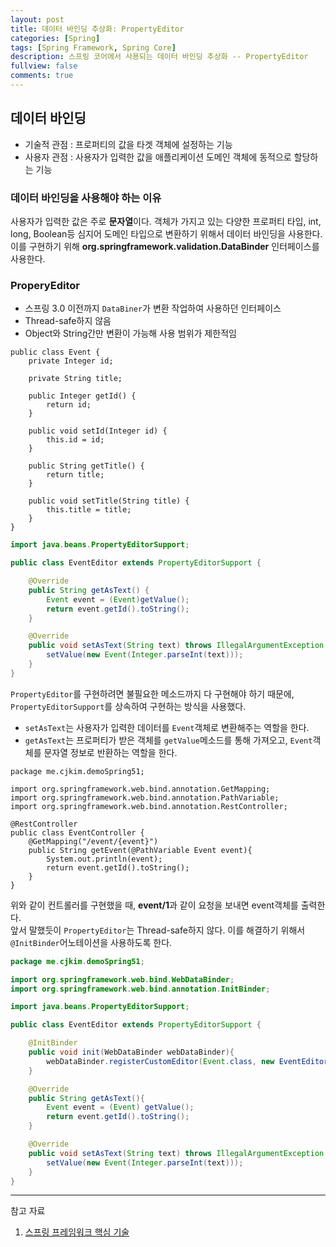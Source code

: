 ```yaml
---
layout: post
title: 데이터 바인딩 추상화: PropertyEditor
categories: [Spring]
tags: [Spring Framework, Spring Core]
description: 스프링 코어에서 사용되는 데이터 바인딩 추상화 -- PropertyEditor
fullview: false
comments: true
---
```


## 데이터 바인딩
* 기술적 관점 : 프로퍼티의 값을 타겟 객체에 설정하는 기능
* 사용자 관점 : 사용자가 입력한 값을 애플리케이션 도메인 객체에 동적으로 할당하는 기능

### 데이터 바인딩을 사용해야 하는 이유
사용자가 입력한 값은 주로 **문자열**이다. 객체가 가지고 있는 다양한 프로퍼티 타입, int, long, Boolean등 심지어 도메인 타입으로 변환하기 위해서 데이터 바인딩을 사용한다. 이를 구현하기 위해 **org.springframework.validation.DataBinder** 인터페이스를 사용한다. 

### ProperyEditor
* 스프링 3.0 이전까지 `DataBiner`가 변환 작업하여 사용하던 인터페이스
* Thread-safe하지 않음
* Object와 String간만 변환이 가능해 사용 범위가 제한적임

```
public class Event {
    private Integer id;

    private String title;

    public Integer getId() {
        return id;
    }

    public void setId(Integer id) {
        this.id = id;
    }

    public String getTitle() {
        return title;
    }

    public void setTitle(String title) {
        this.title = title;
    }
}
```

```java
import java.beans.PropertyEditorSupport;

public class EventEditor extends PropertyEditorSupport {

    @Override
    public String getAsText() {
        Event event = (Event)getValue();
        return event.getId().toString();
    }

    @Override
    public void setAsText(String text) throws IllegalArgumentException {
        setValue(new Event(Integer.parseInt(text)));
    }
}
```
`PropertyEditor`를 구현하려면 불필요한 메소드까지 다 구현해야 하기 때문에, `PropertyEditorSupport`를 상속하여 구현하는 방식을 사용했다.  

* `setAsText`는 사용자가 입력한 데이터를 `Event`객체로 변환해주는 역할을 한다.
* `getAsText`는 프로퍼티가 받은 객체를 `getValue`메소드를 통해 가져오고, `Event`객체를 문자열 정보로 반환하는 역할을 한다. 


```
package me.cjkim.demoSpring51;

import org.springframework.web.bind.annotation.GetMapping;
import org.springframework.web.bind.annotation.PathVariable;
import org.springframework.web.bind.annotation.RestController;

@RestController
public class EventController {
    @GetMapping("/event/{event}")
    public String getEvent(@PathVariable Event event){
        System.out.println(event);
        return event.getId().toString();
    }
}
```
위와 같이 컨트롤러를 구현했을 때,  **event/1**과 같이 요청을 보내면 event객체를 출력한다.   
앞서 말했듯이 `PropertyEditor`는 Thread-safe하지 않다. 이를 해결하기 위해서 `@InitBinder`어노테이션을 사용하도록 한다. 


```java
package me.cjkim.demoSpring51;

import org.springframework.web.bind.WebDataBinder;
import org.springframework.web.bind.annotation.InitBinder;

import java.beans.PropertyEditorSupport;

public class EventEditor extends PropertyEditorSupport {

    @InitBinder
    public void init(WebDataBinder webDataBinder){
        webDataBinder.registerCustomEditor(Event.class, new EventEditor());
    }

    @Override
    public String getAsText(){
        Event event = (Event) getValue();
        return event.getId().toString();
    }

    @Override
    public void setAsText(String text) throws IllegalArgumentException {
        setValue(new Event(Integer.parseInt(text)));
    }
}
```


***
참고 자료 

1. [스프링 프레임워크 핵심 기술](https://www.inflearn.com/course/spring-framework_core#)
